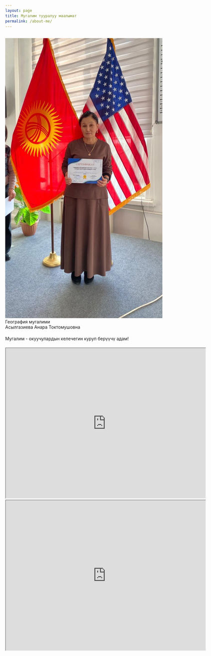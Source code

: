 ```yaml
---
layout: page
title: Мугалим тууралуу маалымат
permalink: /about-me/
---
```


<div  style="margin-top:30px" class="row">
    <div class="column">
        <img src="/assets/images/portrait2.jpg" alt="Портрет">
    </div>
    <div class="column">
        <div class="red-header">География мугалими</div>
        <div class="blue-header">Асылгазиева Анара Токтомушовна</div>
    </div>
</div>
<div  style="margin-top:20px" class="red-header">Мугалим - окуучулардын келечегин куруп берүүчү адам!</div>
<div style="margin-top:20px" class="iframe-container">
    <div class="drive-wrap">
        <iframe src="https://drive.google.com/file/d/1cDwv8U5pvv1wxb2NvvHMJyWpT7cABwRx/preview" width="640" height="480" allow="autoplay"></iframe>
    </div>
    <div class="drive-wrap" >
        <iframe src="https://drive.google.com/file/d/1HtEOlXQeQx9q9P09L0u7YC4moUmKFHQv/preview" width="640" height="480" allow="autoplay"></iframe>
    </div>
</div>